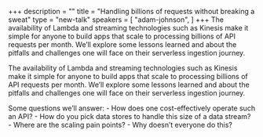 +++
description = ""
title = "Handling billions of requests without breaking a sweat"
type = "new-talk"
speakers = [
        "adam-johnson",
]
+++
The availability of Lambda and streaming technologies such as Kinesis make it simple for anyone to build apps that scale to processing billions of API requests per month. We’ll explore some lessons learned and about the pitfalls and challenges one will face on their serverless ingestion journey.

The availability of Lambda and streaming technologies such as Kinesis make it simple for anyone to build apps that scale to processing billions of API requests per month. We’ll explore some lessons learned and about the pitfalls and challenges one will face on their serverless ingestion journey.

Some questions we’ll answer: - How does one cost-effectively operate such an API? - How do you pick data stores to handle this size of a data stream? - Where are the scaling pain points? - Why doesn’t everyone do this?
